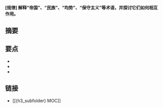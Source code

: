 #### [规律] 解释“帝国”、“民族”、“均势”、“保守主义”等术语，并探讨它们如何相互作用。


## 摘要


## 要点

- 
- 
- 

## 链接

- [[{h3_subfolder} MOC]]
